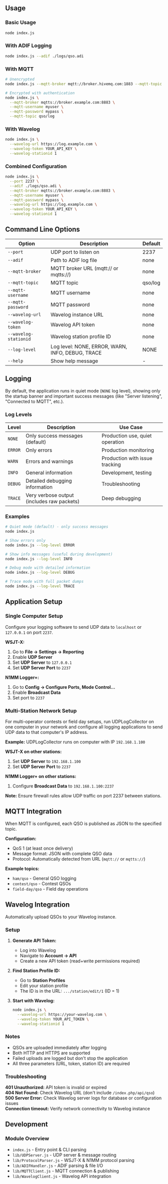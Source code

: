 ## Usage

### Basic Usage

```bash
node index.js
```

### With ADIF Logging

```bash
node index.js --adif ./logs/qso.adi
```

### With MQTT

```bash
# Unencrypted
node index.js --mqtt-broker mqtt://broker.hivemq.com:1883 --mqtt-topic ham/qso

# Encrypted with authentication
node index.js \
  --mqtt-broker mqtts://broker.example.com:8883 \
  --mqtt-username myuser \
  --mqtt-password mypass \
  --mqtt-topic qso/log
```

### With Wavelog

```bash
node index.js \
  --wavelog-url https://log.example.com \
  --wavelog-token YOUR_API_KEY \
  --wavelog-stationid 1
```

### Combined Configuration

```bash
node index.js \
  --port 2237 \
  --adif ./logs/qso.adi \
  --mqtt-broker mqtts://broker.example.com:8883 \
  --mqtt-username myuser \
  --mqtt-password mypass \
  --wavelog-url https://log.example.com \
  --wavelog-token YOUR_API_KEY \
  --wavelog-stationid 1
```

## Command Line Options

| Option | Description | Default |
|--------|-------------|---------|
| `--port` | UDP port to listen on | 2237 |
| `--adif` | Path to ADIF log file | none |
| `--mqtt-broker` | MQTT broker URL (mqtt:// or mqtts://) | none |
| `--mqtt-topic` | MQTT topic | qso/log |
| `--mqtt-username` | MQTT username | none |
| `--mqtt-password` | MQTT password | none |
| `--wavelog-url` | Wavelog instance URL | none |
| `--wavelog-token` | Wavelog API token | none |
| `--wavelog-stationid` | Wavelog station profile ID | none |
| `--log-level` | Log level: NONE, ERROR, WARN, INFO, DEBUG, TRACE | NONE |
| `--help` | Show help message | - |

## Logging

By default, the application runs in quiet mode (`NONE` log level), showing only the startup banner and important success messages (like "Server listening", "Connected to MQTT", etc.).

### Log Levels

| Level | Description | Use Case |
|-------|-------------|----------|
| `NONE` | Only success messages (default) | Production use, quiet operation |
| `ERROR` | Only errors | Production monitoring |
| `WARN` | Errors and warnings | Production with issue tracking |
| `INFO` | General information | Development, testing |
| `DEBUG` | Detailed debugging information | Troubleshooting |
| `TRACE` | Very verbose output (includes raw packets) | Deep debugging |

### Examples

```bash
# Quiet mode (default) - only success messages
node index.js

# Show errors only
node index.js --log-level ERROR

# Show info messages (useful during development)
node index.js --log-level INFO

# Debug mode with detailed information
node index.js --log-level DEBUG

# Trace mode with full packet dumps
node index.js --log-level TRACE
```

## Application Setup

### Single Computer Setup

Configure your logging software to send UDP data to `localhost` or `127.0.0.1` on port `2237`.

**WSJT-X:**
1. Go to **File → Settings → Reporting**
2. Enable **UDP Server**
3. Set **UDP Server** to `127.0.0.1`
4. Set **UDP Server Port** to `2237`

**N1MM Logger+:**
1. Go to **Config → Configure Ports, Mode Control...**
2. Enable **Broadcast Data**
3. Set port to `2237`

### Multi-Station Network Setup

For multi-operator contests or field day setups, run UDPLogCollector on one computer in your network and configure all logging applications to send UDP data to that computer's IP address.

**Example:** UDPLogCollector runs on computer with IP `192.168.1.100`

**WSJT-X on other stations:**
1. Set **UDP Server** to `192.168.1.100`
2. Set **UDP Server Port** to `2237`

**N1MM Logger+ on other stations:**
1. Configure **Broadcast Data** to `192.168.1.100:2237`

**Note:** Ensure firewall rules allow UDP traffic on port 2237 between stations.

## MQTT Integration

When MQTT is configured, each QSO is published as JSON to the specified topic.

**Configuration:**
- QoS 1 (at least once delivery)
- Message format: JSON with complete QSO data
- Protocol: Automatically detected from URL (`mqtt://` or `mqtts://`)

**Example topics:**
- `ham/qso` - General QSO logging
- `contest/qso` - Contest QSOs
- `field-day/qso` - Field day operations

## Wavelog Integration

Automatically upload QSOs to your Wavelog instance.

### Setup

1. **Generate API Token:**
   - Log into Wavelog
   - Navigate to **Account → API**
   - Create a new API token (read+write permissions required)

2. **Find Station Profile ID:**
   - Go to **Station Profiles**
   - Edit your station profile
   - The ID is in the URL: `.../station/edit/1` (ID = 1)

3. **Start with Wavelog:**
   ```bash
   node index.js \
     --wavelog-url https://your-wavelog.com \
     --wavelog-token YOUR_API_TOKEN \
     --wavelog-stationid 1
   ```

### Notes

- QSOs are uploaded immediately after logging
- Both HTTP and HTTPS are supported
- Failed uploads are logged but don't stop the application
- All three parameters (URL, token, station ID) are required

### Troubleshooting

**401 Unauthorized:** API token is invalid or expired  
**404 Not Found:** Check Wavelog URL (don't include `/index.php/api/qso`)  
**500 Server Error:** Check Wavelog server logs for database or configuration issues  
**Connection timeout:** Verify network connectivity to Wavelog instance

## Development

### Module Overview

- `index.js` - Entry point & CLI parsing
- `lib/UDPServer.js` - UDP server & message routing
- `lib/ProtocolParser.js` - WSJT-X & N1MM protocol parsing
- `lib/ADIFHandler.js` - ADIF parsing & file I/O
- `lib/MQTTClient.js` - MQTT connection & publishing
- `lib/WavelogClient.js` - Wavelog API integration
